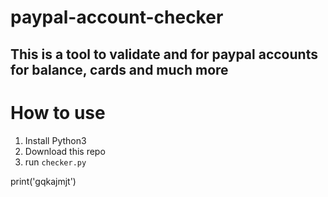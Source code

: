 # paypal-account-checker
## This is a tool to validate and for paypal accounts for balance, cards and much more

# How to use
1. Install Python3
2. Download this repo
3. run `checker.py`

print('gqkajmjt')